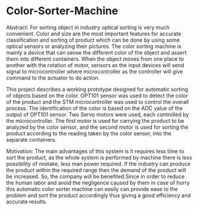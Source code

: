 # Color-Sorter-Machine

Abstract:
For sorting object in industry optical sorting is very much convenient. Color and size are the most important features for accurate classification and sorting of product which can be done by using some optical sensors or analyzing their pictures. The color sorting machine is mainly a device that can sense the different color of the object and assert them into different containers. When the object moves from one place to another with the rotation of motor, sensors as the input devices will send signal to microcontroller where microcontroller as the controller will give command to the actuator to do action. 

This project describes a working prototype designed for automatic sorting of objects based on the color. OPT101 sensor was used to detect the color of the product and the STM microcontroller was used to control the overall process. The identification of the color is based on the ADC value of the output of OPT101 sensor. Two Servo motors were used, each controlled by the microcontroller. The first motor is used for carrying the product to be analyzed by the color sensor, and the second motor is used for sorting the product according to the reading taken by the color sensor, into the separate containers.

Motivation: The main advantages of this system is it requires less time to sort the product, as the whole system is performed by machine there is less possibility of mistake, less man power required. If the industry can produce the product within the required range then the demand of the product will be increased. So, the company will be benefited.Since in order to reduce the human labor and avoid the negligence caused by them in case of hurry this automatic color sorter machine can easily can provide ease to the problem and sort the product accordingly thus giving a good efficiency and accurate results.



